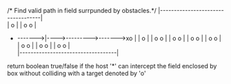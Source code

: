 /* Find valid path in field surrpunded by obstacles.*/
           |-----------------------------------|                                   
           |                        o          |
           |   o                    o          |
 * ------->|---->--------->------->xo          |
           |                       o           |
           |  o                   o            |
           |    o                 o            |
           |   o                 o             |
           |   o                o              |
           |  o               o                |
           |  o                o               |
           |  o               o                |                                  
           |-----------------------------------|   

return boolean true/false if the host '*' can intercept the field enclosed by box without colliding with a target denoted by 'o'
